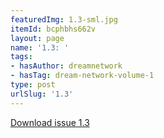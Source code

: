 ```yaml
---
featuredImg: 1.3-sml.jpg
itemId: bcphbhs662v
layout: page
name: '1.3: '
tags:
- hasAuthor: dreamnetwork
- hasTag: dream-network-volume-1
type: post
urlSlug: '1.3'
---
```

<a href="../files/pdfs/Volume_1/1.3_Dream_Network_Bulletin_Vol.1_Issue_3.pdf" download="">Download issue 1.3</a>